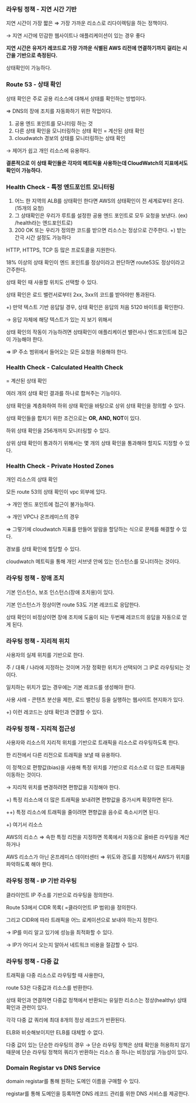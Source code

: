 ### 라우팅 정책 - 지연 시간 기반

지연 시간이 가장 짧은 ⇒ 가장 가까운 리소스로 리다이렉팅을 하는 정책이다.

→ 지연 시간에 민감한 웹사이트나 애플리케이션이 있는 경우 좋다

**지연 시간은 유저가 레코드로 가장 가까운 식별된 AWS 리전에 연결하기까지 걸리는 시간을 기반으로 측정된다.**

상태확인이 가능하다.

### Route 53 - 상태 확인

상태 확인은 주로 공용 리소스에 대해서 상태를 확인하는 방법이다.

⇒ DNS의 장애 조치를 자동화하기 위한 작업이다.

1. 공용 엔드 포인트를 모니터링 하는 것
2. 다른 상태 확인을 모니터링하는 상태 확인 = 계산된 상태 확인
3. cloudwatch 경보의 상태를 모니터링하는 상태 확인

→ 제어가 쉽고 개인 리소스에 유용하다.

**결론적으로 이 상태 확인들은 각자의 메트릭을 사용하는데 CloudWatch의 지표에서도 확인이 가능하다.**

### Health Check - 특정 엔드포인트 모니터링

1. 어느 한 지역의 ALB를 상태확인 한다면 AWS의 상태확인이 전 세계로부터 온다. (15개의 요청)
2. 그 상태확인은 우리가 루트를 설정한 공용 엔드 포인트로 모두 요청을 보낸다. (ex) /health라는 엔드포인트로)
3. 200 OK 또는 우리가 정의한 코드를 받으면 리소스는 정상으로 간주한다.
   +) 받는 간극 시간 설정도 가능하다

HTTP, HTTPS, TCP 등 많은 프로토콜을 지원한다.

18% 이상의 상태 확인이 엔드 포인트를 정상이라고 판단하면 route53도 정상이라고 간주한다.

상태 확인 때 사용할 위치도 선택할 수 있다.

상태 확인은 로드 밸런서로부터 2xx, 3xx의 코드를 받아야만 통과된다.

+) 만약 텍스트 기반 응답일 경우, 상태 확인은 응답의 처음 5120 바이트를 확인한다.

→ 응답 자체에 해당 텍스트가 있는 지 보기 위해서

상태 확인의 작동이 가능하려면 상태확인이 애플리케이션 밸런서나 엔드포인트에 접근이 가능해야 한다.

⇒ IP 주소 범위에서 들어오는 모든 요청을 허용해야 한다.

### Health Check - Calculated Health Check

= 계산된 상태 확인

여러 개의 상태 확인 결과를 하나로 합쳐주는 기능이다.

상태 확인을 계층화하여 하위 상태 확인을 바탕으로 상위 상태 확인을 정의할 수 있다.

상태 확인들을 합치기 위한 조건으로는 **OR, AND, NOT**이 있다.

하위 상태 확인을 256개까지 모니터링할 수 있다.

상위 상태 확인이 통과하기 위해서는 몇 개의 상태 확인을 통과해야 할지도 지정할 수 있다.

### Health Check - Private Hosted Zones

개인 리소스의 상태 확인

모든 route 53의 상태 확인이 vpc 외부에 있다.

→ 개인 엔드 포인트에 접근이 불가능하다.

→ 개인 VPC나 온프레미스의 경우

⇒ 그렇기에 cloudwatch 지표를 만들어 알람을 할당하는 식으로 문제를 해결할 수 있다.

경보를 상태 확인에 할당할 수 있다.

cloudwatch 메트릭을 통해 개인 서브넷 안에 있는 인스턴스를 모니터하는 것이다.

### 라우팅 정책 - 장애 조치

기본 인스턴스, 보조 인스턴스(장애 조치용)이 있다.

기본 인스턴스가 정상이면 route 53도 기본 레코드로 응답한다.

상태 확인이 비정상이면 장애 조치에 도움이 되는 두번째 레코드의 응답을 자동으로 얻게 된다.

### 라우팅 정책 - 지리적 위치

사용자의 실제 위치를 기반으로 한다.

주 / 대륙 / 나라에 지정하는 것이며 가장 정확한 위치가 선택되어 그 IP로 라우팅되는 것이다.

일치하는 위치가 없는 경우에는 기본 레코드를 생성해야 한다.

사용 사례 - 콘텐츠 분산을 제한, 로드 밸런싱 등을 실행하는 웹사이트 현지화가 있다.

+) 이런 레코드는 상태 확인과 연결할 수 있다.

### 라우팅 정책 - 지리적 접근성

사용자와 리소스의 지리적 위치를 기반으로 트래픽을 리소스로 라우팅하도록 한다.

한 리전에서 다른 리전으로 트래픽을 보낼 때 유용하다.

이 정책으로 편향값(bias)을 사용해 특정 위치를 기반으로 리소스로 더 많은 트래픽을 이동하는 것이다.

→ 지리적 위치를 변경하려면 편향값을 지정해야 한다.

+) 특정 리소스에 더 많은 트래픽을 보내려면 편향값을 증가시켜 확장하면 된다.

++) 특정 리소스에 트래픽을 줄이려면 편향값을 음수로 축소시키면 된다.

+) 여기서 리소스

AWS의 리소스 ⇒ 속한 특정 리전을 지정하면 목록에서 자동으로 올바른 라우팅을 계산하거나

AWS 리소스가 아닌 온프레미스 데이터센터 ⇒ 위도와 경도를 지정해서 AWS가 위치를 파악하도록 해야 한다.

### 라우팅 정책 - IP 기반 라우팅

클라이언트 IP 주소를 기반으로 라우팅을 정의한다.

Route 53에서 CIDR 목록( =클라이언트 IP 범위)을 정의한다.

그리고 CIDR에 따라 트래픽을 어느 로케이션으로 보내야 하는지 정한다.

→ IP를 미리 알고 있기에 성능을 최적화할 수 있다.

→ IP가 어디서 오는지 알아서 네트워크 비용을 절감할 수 있다.

### 라우팅 정책 - 다중 값

트래픽을 다중 리소스로 라우팅할 때 사용한다,

route 53은 다중값과 리소스를 반환한다.

상태 확인과 연결하면 다중값 정책에서 반환되는 유일한 리소스는 정상(healthy) 상태 확인과 관련이 있다.

각각 다중 값 쿼리에 최대 8개의 정상 레코드가 반환된다.

ELB와 비슷해보이지만 ELB를 대체할 수 없다.

다중 값이 있는 단순한 라우팅의 경우 → 단순 라우팅 정책은 상태 확인을 허용하지 않기 때문에 단순 라우팅 정책의 쿼리가 반환하는 리소스 중 하나는 비정상일 가능성이 있다.

### Domain Registar vs DNS Service

domain registar를 통해 원하는 도메인 이름을 구매할 수 있다.

registar를 통해 도메인을 등록하면 DNS 레코드 관리를 위한 DNS 서비스를 제공한다.